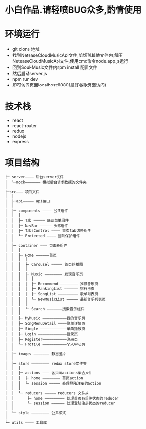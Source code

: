 # 小白作品.请轻喷BUG众多,酌情使用
# 环境运行
- git clone 地址
- 找到NeteaseCloudMusicApi文件,剪切到其他文件内,解压NeteaseCloudMusicApi文件,使用cmd命令node.app.js运行
- 回到Soul-Music文件内npm install 配置文件
- 然后启动server.js
- npm run dev
- 即可访问页面localhost:8080(最好谷歌页面访问)


# 技术栈
- react
- react-router
- redux
- nodejs
- express

# 项目结构
```
├─ server———– 后台server文件
│  └─mock——————– 模拟后台请求数据的文件夹
│
├─src——– 项目文件
│  │
│  ├─api————– api接口
│  │
│  ├─ components ———– 公共组件
│  │  │
│  │  ├─ Tab ————– 底部菜单组件
│  │  ├─ NavBar ————– 头部组件
│  │  ├─ TabsControl ———– 首页tab切换组件
│  │  └─ Protected ———– 登陆保护组件
│  │
│  ├─ container ——– 页面级组件
│  │  │
│  │  ├─ Home —————–首页
│  │  │  │
│  │  │  ├─ Carousel ————– 首页轮播图
│  │  │  │
│  │  │  │─ Music ———————– 发现音乐页
│  │  │  │  │
│  │  │  │  ├─ Recommend ———————– 推荐音乐页
│  │  │  │  ├─ RankingList —————– 排行榜页
│  │  │  │  ├─ SongList ————————– 歌单列表页
│  │  │  │  └─ NewMusicList ————– 最新音乐列表页
│  │  │  │
│  │  │  └─ Search ——————–搜索音乐组件
│  │  │
│  │  ├─ MyMusic ——————————–我的音乐页
│  │  ├─ SongMenuDetail ———–歌单详情页
│  │  ├─ Single ———————————–单曲播放页
│  │  ├─ Login ————————————–登录页
│  │  ├─ Register——————————–注册页
│  │  └─ Profile ——————————–个人中心页
│  │
│  ├─ images ——————– 静态图片
│  │
│  ├─ store ———————– redux store文件夹
│  │  │
│  │  ├─ actions ——– 各页面actions集合文件
│  │  │  ├─ home ———————– 首页action
│  │  │  └─ session ————– 处理登陆注册的action
│  │  │
│  │  └─ reducers ————– reducers 文件夹
│  │      ├─ home ————————– 处理首页各组件状态的reducer
│  │      └─ session —————– 处理登陆注册状态的reducer
│  │
│  └─ style ———————– 公共样式
│
└─ utils ———– 工具库

```

















